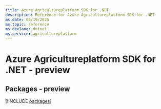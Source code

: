 ```yaml
---
title: Azure Agricultureplatform SDK for .NET
description: Reference for Azure Agricultureplatform SDK for .NET
ms.date: 08/19/2025
ms.topic: reference
ms.devlang: dotnet
ms.service: agricultureplatform
---
```

# Azure Agricultureplatform SDK for .NET - preview
## Packages - preview
[!INCLUDE [packages](agricultureplatform-index.md)]